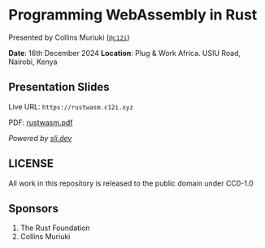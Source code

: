 # Programming WebAssembly in Rust

Presented by Collins Muriuki ([`@c12i`](https://github.com/c12i))

**Date**: 16th December 2024
**Location**: Plug & Work Africa. USIU Road, Nairobi, Kenya

## Presentation Slides

Live URL: `https://rustwasm.c12i.xyz`

PDF: [rustwasm.pdf](./rustwasm.pdf)

_Powered by [sli.dev](https://sli.dev)_

## LICENSE

All work in this repository is released to the public domain under CC0-1.0

## Sponsors

1. The Rust Foundation
2. Collins Muriuki
